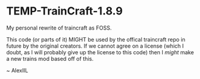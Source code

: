 # TEMP-TrainCraft-1.8.9
My personal rewrite of traincraft as FOSS.

This code (or parts of it) MIGHT be used by the offical traincraft repo in future by the original creators. If we cannot agree on a license (which I doubt, as I will probably give up the license to this code) then I *might* make a new trains mod based off of this.

 ~ AlexIIL
